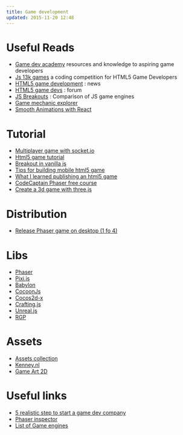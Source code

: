 ```yaml
---
title: Game development
updated: 2015-11-20 12:48
---
```


# Useful Reads

- [Game dev academy](https://gamedevacademy.org/) resources and knowledge to aspiring game developers
- [Js 13k games](http://js13kgames.com/) a coding competition for HTML5 Game Developers
- [HTML5 game development](http://www.html5gamedevelopment.com/) : news
- [HTML5 game devs](http://www.html5gamedevs.com/forum/14-phaser/) : forum
- [JS Breakouts](http://www.jsbreakouts.org/) : Comparison of JS game engines
- [Game mechanic explorer](http://gamemechanicexplorer.com/)
- [Smooth Animations with React](https://medium.com/tech-quizlet/smooth-game-animations-in-react-df43ece916c8#.dom9zb1i9)

# Tutorial

- [Multiplayer game with socket.io](http://modernweb.com/2013/09/30/building-multiplayer-games-with-node-js-and-socket-io/)
- [Html5 game tutorial](http://www.html5gamedevelopment.com/html5-game-tutorials)
- [Breakout in vanilla js](https://developer.mozilla.org/en-US/docs/Games/Workflows/2D_Breakout_game_pure_JavaScript)
- [Tips for building mobile html5 game](https://thomashunter.name/blog/tips-for-building-mobile-games-in-html5/)
- [What I learned publishing an html5 game](http://codeplanet.io/what-i-learned-while-publishing-an-html5-mobile-app-part-15-development-and-debugging/)
- [CodeCaptain Phaser free course](http://codecaptain.teachable.com/courses/html5-game-development-with-phaserjs)
- [Create a 3d game with three.js](http://buildnewgames.com/webgl-threejs/)

# Distribution

- [Release Phaser game on desktop (1 fo 4)](http://blog.bravebunny.co/phaser-game-on-steam-1-greenlight/)

# Libs

- [Phaser](http://phaser.io/docs/)
- [Pixi.js](http://pixijs.github.io/docs/)
- [Babylon](http://www.babylonjs.com/)
- [CocoonJs](https://www.ludei.com/cocoonjs/)
- [Cocos2d-x](http://www.cocos2d-x.org/)
- [Crafting.js](http://craftyjs.com/api/)
- [Unreal.js](https://github.com/ncsoft/Unreal.js)
- [RGP](http://www.binpress.com/app/rgp-javascriptbased-crossplatform-game-engine/1802)

# Assets

- [Assets collection](http://letsmakegames.org/resources/art-assets-for-game-developers/)
- [Kenney.nl](Kenney.nl)
- [Game Art 2D](http://www.gameart2d.com/)

# Useful links

- [5 realistic step to start a game dev company](http://makeitbigingames.com/2006/06/five-realistic-steps-to-starting-a-game-development-company/)
- [Phaser inspector](https://github.com/netcell/phaser-inspector)
- [List of Game engines](https://github.com/bebraw/jswiki/wiki/Game-Engines)

